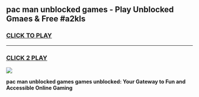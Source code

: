 
## pac man unblocked games - Play Unblocked Gmaes & Free #a2kls
<h3>
<a href="https://news.freeplayer.one?title=pac_man_unblocked_games&ref=03M">CLICK TO PLAY</a></h3>
<hr>

<h3>
<a href="https://news.freeplayer.one?title=pac_man_unblocked_games&ref=03M">CLICK 2 PLAY</a>
  
</h3>

<a href="https://news.freeplayer.one?title=pac_man_unblocked_games&ref=03M"><img src="https://clearcache.store/games.png"></a>


**pac man unblocked games games unblocked: Your Gateway to Fun and Accessible Online Gaming**
